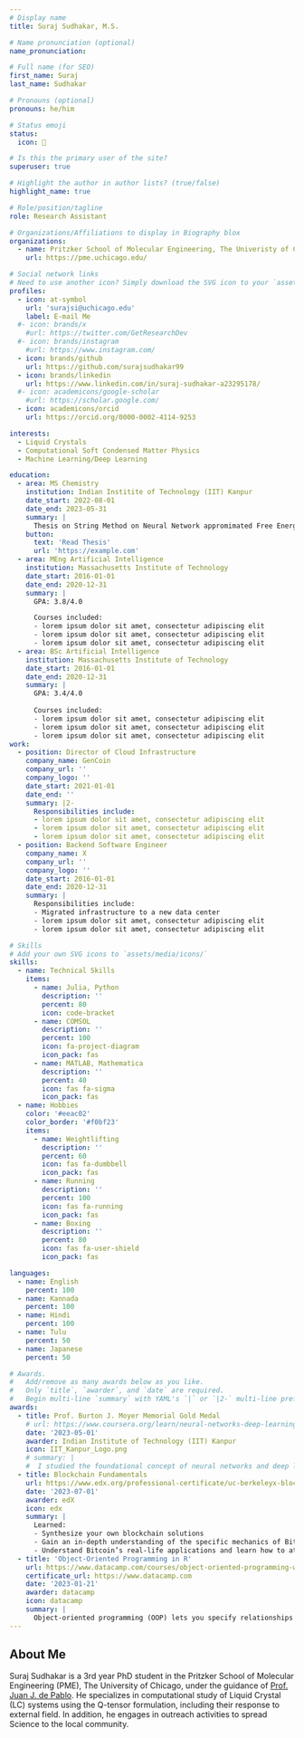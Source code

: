 ```yaml
---
# Display name
title: Suraj Sudhakar, M.S.

# Name pronunciation (optional)
name_pronunciation: 

# Full name (for SEO)
first_name: Suraj
last_name: Sudhakar

# Pronouns (optional)
pronouns: he/him

# Status emoji
status:
  icon: 🧐

# Is this the primary user of the site?
superuser: true

# Highlight the author in author lists? (true/false)
highlight_name: true

# Role/position/tagline
role: Research Assistant

# Organizations/Affiliations to display in Biography blox
organizations:
  - name: Pritzker School of Molecular Engineering, The Univeristy of Chicago
    url: https://pme.uchicago.edu/

# Social network links
# Need to use another icon? Simply download the SVG icon to your `assets/media/icons/` folder.
profiles:
  - icon: at-symbol
    url: 'surajsi@uchicago.edu'
    label: E-mail Me
  #- icon: brands/x
    #url: https://twitter.com/GetResearchDev
  #- icon: brands/instagram
    #url: https://www.instagram.com/
  - icon: brands/github
    url: https://github.com/surajsudhakar99
  - icon: brands/linkedin
    url: https://www.linkedin.com/in/suraj-sudhakar-a23295178/
  #- icon: academicons/google-scholar
    #url: https://scholar.google.com/
  - icon: academicons/orcid
    url: https://orcid.org/0000-0002-4114-9253

interests:
  - Liquid Crystals
  - Computational Soft Condensed Matter Physics
  - Machine Learning/Deep Learning

education:
  - area: MS Chemistry
    institution: Indian Institite of Technology (IIT) Kanpur
    date_start: 2022-08-01
    date_end: 2023-05-31
    summary: |
      Thesis on String Method on Neural Network appromimated Free Energy Surface. Supervised by [Prof Nisanth Nair](https://home.iitk.ac.in/~nnair/). Presented papers at an AI-ML Conference.
    button:
      text: 'Read Thesis'
      url: 'https://example.com'
  - area: MEng Artificial Intelligence
    institution: Massachusetts Institute of Technology
    date_start: 2016-01-01
    date_end: 2020-12-31
    summary: |
      GPA: 3.8/4.0

      Courses included:
      - lorem ipsum dolor sit amet, consectetur adipiscing elit
      - lorem ipsum dolor sit amet, consectetur adipiscing elit
      - lorem ipsum dolor sit amet, consectetur adipiscing elit
  - area: BSc Artificial Intelligence
    institution: Massachusetts Institute of Technology
    date_start: 2016-01-01
    date_end: 2020-12-31
    summary: |
      GPA: 3.4/4.0
      
      Courses included:
      - lorem ipsum dolor sit amet, consectetur adipiscing elit
      - lorem ipsum dolor sit amet, consectetur adipiscing elit
      - lorem ipsum dolor sit amet, consectetur adipiscing elit
work:
  - position: Director of Cloud Infrastructure
    company_name: GenCoin
    company_url: ''
    company_logo: ''
    date_start: 2021-01-01
    date_end: ''
    summary: |2-
      Responsibilities include:
      - lorem ipsum dolor sit amet, consectetur adipiscing elit
      - lorem ipsum dolor sit amet, consectetur adipiscing elit
      - lorem ipsum dolor sit amet, consectetur adipiscing elit
  - position: Backend Software Engineer
    company_name: X
    company_url: ''
    company_logo: ''
    date_start: 2016-01-01
    date_end: 2020-12-31
    summary: |
      Responsibilities include:
      - Migrated infrastructure to a new data center
      - lorem ipsum dolor sit amet, consectetur adipiscing elit
      - lorem ipsum dolor sit amet, consectetur adipiscing elit

# Skills
# Add your own SVG icons to `assets/media/icons/`
skills:
  - name: Technical Skills
    items:
      - name: Julia, Python
        description: ''
        percent: 80
        icon: code-bracket
      - name: COMSOL
        description: ''
        percent: 100
        icon: fa-project-diagram
        icon_pack: fas
      - name: MATLAB, Mathematica
        description: ''
        percent: 40
        icon: fas fa-sigma
        icon_pack: fas
  - name: Hobbies
    color: '#eeac02'
    color_border: '#f0bf23'
    items:
      - name: Weightlifting
        description: ''
        percent: 60
        icon: fas fa-dumbbell
        icon_pack: fas
      - name: Running
        description: ''
        percent: 100
        icon: fas fa-running
        icon_pack: fas
      - name: Boxing
        description: ''
        percent: 80
        icon: fas fa-user-shield
        icon_pack: fas

languages:
  - name: English
    percent: 100
  - name: Kannada
    percent: 100
  - name: Hindi
    percent: 100
  - name: Tulu
    percent: 50
  - name: Japanese
    percent: 50

# Awards.
#   Add/remove as many awards below as you like.
#   Only `title`, `awarder`, and `date` are required.
#   Begin multi-line `summary` with YAML's `|` or `|2-` multi-line prefix and indent 2 spaces below.
awards:
  - title: Prof. Burton J. Moyer Memorial Gold Medal
    # url: https://www.coursera.org/learn/neural-networks-deep-learning
    date: '2023-05-01'
    awarder: Indian Institute of Technology (IIT) Kanpur
    icon: IIT_Kanpur_Logo.png
    # summary: |
    #  I studied the foundational concept of neural networks and deep learning. By the end, I was familiar with the significant technological trends driving the rise of deep learning; build, train, and apply fully connected deep neural networks; implement efficient (vectorized) neural networks; identify key parameters in a neural network’s architecture; and apply deep learning to your own applications.
  - title: Blockchain Fundamentals
    url: https://www.edx.org/professional-certificate/uc-berkeleyx-blockchain-fundamentals
    date: '2023-07-01'
    awarder: edX
    icon: edx
    summary: |
      Learned:
      - Synthesize your own blockchain solutions
      - Gain an in-depth understanding of the specific mechanics of Bitcoin
      - Understand Bitcoin’s real-life applications and learn how to attack and destroy Bitcoin, Ethereum, smart contracts and Dapps, and alternatives to Bitcoin’s Proof-of-Work consensus algorithm
  - title: 'Object-Oriented Programming in R'
    url: https://www.datacamp.com/courses/object-oriented-programming-with-s3-and-r6-in-r
    certificate_url: https://www.datacamp.com
    date: '2023-01-21'
    awarder: datacamp
    icon: datacamp
    summary: |
      Object-oriented programming (OOP) lets you specify relationships between functions and the objects that they can act on, helping you manage complexity in your code. This is an intermediate level course, providing an introduction to OOP, using the S3 and R6 systems. S3 is a great day-to-day R programming tool that simplifies some of the functions that you write. R6 is especially useful for industry-specific analyses, working with web APIs, and building GUIs.
---
```


## About Me
Suraj Sudhakar is a 3rd year PhD student in the Pritzker School of Molecular Engineering (PME), The University of Chicago, under the guidance of [Prof. Juan J. de Pablo](https://engineering.nyu.edu/faculty/juan-de-pablo). He specializes in computational study of Liquid Crystal (LC) systems using the Q-tensor formulation, including their response to external field. In addition, he engages in outreach activities to spread Science to the local community. 
